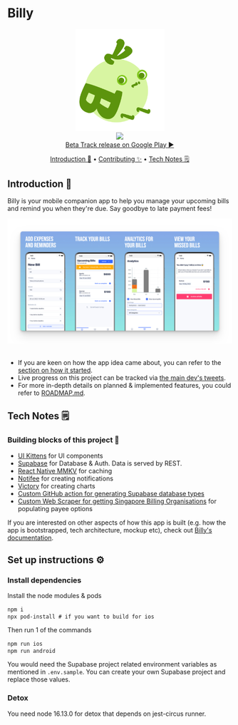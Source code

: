 # Billy <!-- omit in toc -->
<div align="center">
  <img width="200" src="./assets/BillyHero.png"></img>
</div>

<div align="center">
  <a href="https://github.com/lyqht/Billy/actions/workflows/update-types.yml"><img width="200" src="https://github.com/lyqht/Billy/actions/workflows/update-types.yml/badge.svg"></img></a>
</div>

<div align="center">
    <a href="https://play.google.com/store/apps/details?id=com.lyqht.billy">Beta Track release on Google Play ▶️</a> 
</div>

<div align="center">
  <p>
    <a href="#introduction-">Introduction 🌱</a>
    •
    <a href="./CONTRIBUTING.md">Contributing ✨</a>
    •
    <a href="#tech-notes-">Tech Notes 🗒</a>
  </p>
</div>

## Introduction 🌱

Billy is your mobile companion app to help you manage your upcoming bills and remind you when they're due. Say goodbye to late payment fees!

<div align="center">
  <img src="./docs/static/img/billy_features.png" alt="Add expenses and reminders at the New Bill Screen, Track your Bills at the Home Page/Upcoming Bills Screen, and Bar chart analytics of your expenses by month."></img>
</div>

<br />

- If you are keen on how the app idea came about, you can refer to the [section on how it started](https://lyqht.github.io/Billy/docs/roadmap/how_it_started).
- Live progress on this project can be tracked via [the main dev's tweets](https://twitter.com/search?q=Billy%20(from%3Aestee_tey)&src=typed_query&f=top).  
- For more in-depth details on planned & implemented features, you could refer to [ROADMAP.md](https://github.com/lyqht/Billy/blob/main/docs/docs/roadmap/checklist.mdx).

## Tech Notes 🗒

### Building blocks of this project 🧱

- [UI Kittens](https://github.com/akveo/react-native-ui-kitten) for UI components
- [Supabase](https://github.com/supabase/supabase) for Database & Auth. Data is served by REST.
- [React Native MMKV](https://github.com/mrousavy/react-native-mmkv) for caching
- [Notifee](https://github.com/invertase/notifee) for creating notifications
- [Victory](https://github.com/FormidableLabs/victory) for creating charts
- [Custom GitHub action for generating Supabase database types](https://blog.esteetey.dev/how-to-create-and-test-a-github-action-that-generates-types-from-supabase-database)
- [Custom Web Scraper for getting Singapore Billing Organisations](https://github.com/lyqht/sg-bill-org-scraper) for populating payee options

If you are interested on other aspects of how this app is built (e.g. how the app is bootstrapped, tech architecture, mockup etc), check out [Billy's documentation](https://lyqht.github.io/Billy/).

## Set up instructions ⚙️

### Install dependencies

Install the node modules & pods 

```
npm i
npx pod-install # if you want to build for ios
```

Then run 1 of the commands 
```
npm run ios
npm run android
```

You would need the Supabase project related environment variables as mentioned in `.env.sample`. You can create your own Supabase project and replace those values.

### Detox
You need node 16.13.0 for detox that depends on jest-circus runner.
